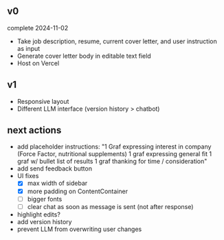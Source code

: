 ## v0
complete 2024-11-02
- Take job description, resume, current cover letter, and user instruction as input
- Generate cover letter body in editable text field
- Host on Vercel

## v1
- Responsive layout
- Different LLM interface (version history > chatbot)

## next actions
- add placeholder instructions: "1 Graf expressing interest in company (Force Factor, nutritional supplements) 1 graf expressing general fit 1 graf w/ bullet list of results 1 graf thanking for time / consideration"
- add send feedback button
- UI fixes
    - [X] max width of sidebar
    - [X] more padding on ContentContainer
    - [ ] bigger fonts
    - [ ] clear chat as soon as message is sent (not after response)
- highlight edits? 
- add version history
- prevent LLM from overwriting user changes